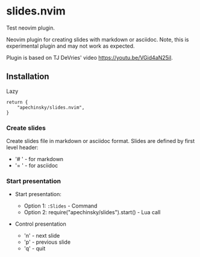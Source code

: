 # slides.nvim

Test neovim plugin.

Neovim plugin for creating slides with markdown or asciidoc.
Note, this is experimental plugin and may not work as expected.

Plugin is based on TJ DeVries' video https://youtu.be/VGid4aN25iI.

## Installation

Lazy
```
return {
    "apechinsky/slides.nvim",
}
```

### Create slides

Create slides file in markdown or asciidoc format.
Slides are defined by first level header:

* '# ' - for markdown
* '= ' - for asciidoc

### Start presentation

* Start presentation:
  * Option 1: `:Slides` - Command
  * Option 2: require("apechinsky/slides").start() - Lua call

* Control presentation
  * 'n' - next slide
  * 'p' - previous slide
  * 'q' - quit
